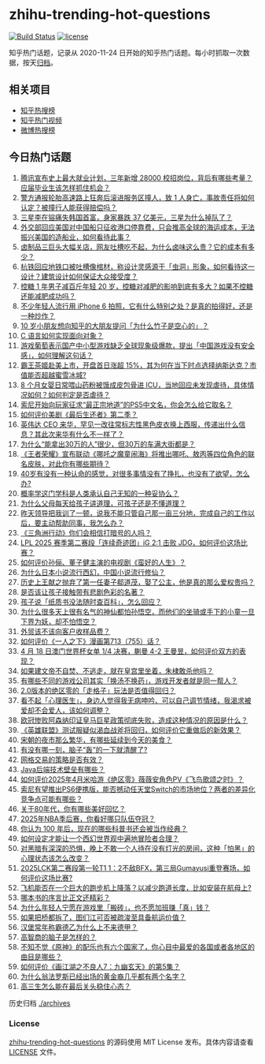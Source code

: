 # zhihu-trending-hot-questions

[![Build Status](https://github.com/justjavac/zhihu-trending-hot-questions/workflows/ci/badge.svg?branch=master)](https://github.com/justjavac/zhihu-trending-hot-questions/actions)
[![license](https://img.shields.io/github/license/justjavac/zhihu-trending-hot-questions)](https://github.com/justjavac/zhihu-trending-hot-questions/blob/master/LICENSE)

知乎热门话题，记录从 2020-11-24
日开始的知乎热门话题。每小时抓取一次数据，按天[归档](./archives)。

## 相关项目

- [知乎热搜榜](https://github.com/justjavac/zhihu-trending-top-search)
- [知乎热门视频](https://github.com/justjavac/zhihu-trending-hot-video)
- [微博热搜榜](https://github.com/justjavac/weibo-trending-hot-search)

## 今日热门话题

<!-- BEGIN -->
<!-- 最后更新时间 Sat Apr 19 2025 07:22:31 GMT+0800 (China Standard Time) -->

1. [腾讯宣布史上最大就业计划，三年新增 28000 校招岗位，背后有哪些考量？应届毕业生该怎样抓住机会？](https://www.zhihu.com/question/1896210569725444000)
1. [警方通报轮胎高速路上狂奔后滚进服务区撞人，致 1 人身亡，事故责任将如何认定？被撞行人能获得赔偿吗？](https://www.zhihu.com/question/1896614718417889300)
1. [三星李在镕痛失韩国首富，身家暴跌 37 亿美元，三星为什么掉队了？](https://www.zhihu.com/question/1895895622361511000)
1. [外交部回应美国对中国船只征收港口停靠费，只会推高全球的海运成本，无法振兴美国的造船业，如何看待此事？](https://www.zhihu.com/question/1893734259916797200)
1. [卤制品三巨头大幅关店，网友吐槽吃不起，为什么卤味这么贵？它的成本有多少？](https://www.zhihu.com/question/1896252145403126300)
1. [杭铁回应地铁口被吐槽像棺材，称设计灵感源于「虫洞」形象，如何看待这一设计？建筑设计如何保证大众接受度？](https://www.zhihu.com/question/1896489337639626500)
1. [控糖 1 年男子减百斤年轻 20 岁，控糖对减肥的影响到底有多大？如果不控糖还能减肥成功吗？](https://www.zhihu.com/question/1893703711269807900)
1. [不少年轻人流行用 iPhone 6 拍照，它有什么特别之处？是真的拍得好，还是一种炒作？](https://www.zhihu.com/question/1895446096324552400)
1. [10 岁小朋友想向知乎的大朋友提问「为什么竹子是空心的」？](https://www.zhihu.com/question/1892318455786624800)
1. [C 语言如何实现面向对象？](https://www.zhihu.com/question/10113735007)
1. [游戏葡萄表示国产中小型游戏缺乏全球现象级爆款，提出「中国游戏没有安全感」，如何理解这句话？](https://www.zhihu.com/question/1896579859976774700)
1. [霸王茶姬赴美上市，开盘首日涨超 15%，其为何在当下时点选择纳斯达克？市值能否超越蜜雪冰城?](https://www.zhihu.com/question/1896353447198062300)
1. [8 个月女婴日常喂山药粉被饿成皮包骨进 ICU，当地回应未发现虐待，具体情况如何？如何判定是否虐待？](https://www.zhihu.com/question/1896479779705811200)
1. [索尼开始向玩家征求“最正宗地道”的PS5中文名，你会怎么给它取名？](https://www.zhihu.com/question/1896594200499287300)
1. [如何评价美剧《最后生还者》第二季？](https://www.zhihu.com/question/1893974213880153300)
1. [英伟达 CEO 来华，罕见一改往常标志性黑色皮衣换上西服，传递出什么信息？其此次来华有什么不一样了？](https://www.zhihu.com/question/1896517074781696000)
1. [为什么“能拿出30万的人”很少，但30万的车满大街都是？](https://www.zhihu.com/question/1894494749538369800)
1. [《王者荣耀》宣布联动《哪吒之魔童闹海》将推出哪吒、敖丙等四位角色的联名皮肤，对此你有哪些期待？](https://www.zhihu.com/question/1895835058625017000)
1. [40岁有没有一种认命的感觉，对很多事情没有了挣扎，也没有了欲望，怎么办?](https://www.zhihu.com/question/1892934145765794000)
1. [概率学这门学科是人类承认自己无知的一种妥协么？](https://www.zhihu.com/question/1895416973040527000)
1. [为什么父母每天给孩子讲道理，可孩子还是不懂道理？](https://www.zhihu.com/question/10766407997)
1. [昨天领导把我训了一顿，说我不能只管自己那一亩三分地，完成自己的工作以后，要主动帮助同事，我怎么办？](https://www.zhihu.com/question/1894690629386224000)
1. [《三角洲行动》你们会相信打暗号的人吗？](https://www.zhihu.com/question/14211107569)
1. [LPL 2025 赛季第二赛段「连续奇迹团」iG 2:1 击败 JDG，如何评价这场比赛？](https://www.zhihu.com/question/1896652542508782000)
1. [如何评价孙俪、董子健主演的电视剧《蛮好的人生》？](https://www.zhihu.com/question/1895249767820406800)
1. [为什么日本小说流行西幻，中国小说流行修仙？](https://www.zhihu.com/question/1888860787298240000)
1. [历史上王献之抛弃了第一任妻子郗道茂，娶了公主，他是真的那么爱权贵吗？](https://www.zhihu.com/question/29151534)
1. [是否该让孩子接触带有悲剧色彩的名著？](https://www.zhihu.com/question/1891631147349428000)
1. [孩子说「纸质书没法随时查百科」，怎么回应？](https://www.zhihu.com/question/1891631147060027600)
1. [为什么很多天上很有名气的神仙都怕孙悟空，而他们的坐骑或手下的小童一旦下界为妖，却不怕悟空？](https://www.zhihu.com/question/1891271477241827600)
1. [外贸该不该向客户收样品费？](https://www.zhihu.com/question/421697869)
1. [如何评价《一人之下》漫画第713（755）话？](https://www.zhihu.com/question/1896308045866333700)
1. [4 月 18 日澳门世界杯女单 1/4 决赛，蒯曼 4-2 王曼昱，如何评价双方的表现？](https://www.zhihu.com/question/1896671311771694300)
1. [如果建文帝不自焚、不逃走，就在皇宫里坐着，朱棣敢杀他吗？](https://www.zhihu.com/question/11999372713)
1. [有哪些不同的游戏公司其实「换汤不换药」，游戏开发者就是同一帮人？](https://www.zhihu.com/question/1895181053498488300)
1. [2.0版本的绝区零的「走格子」玩法是否值得回归？](https://www.zhihu.com/question/1895037385219216600)
1. [看不起「心理医生」，身边人觉得我无病呻吟、可以自己调节情绪，我渴求被爱却不会爱人，该如何调整？](https://www.zhihu.com/question/1895317804409926000)
1. [欧冠惨败阿森纳印证皇马巨星政策彻底失败，造成这种情况的原因是什么？](https://www.zhihu.com/question/1894049451787670000)
1. [《英雄联盟》测试服疑似渴血战斧将回归，如何评价它重做后的新效果？](https://www.zhihu.com/question/1895792414502905600)
1. [宋朝的夜市那么繁华，有哪些延续到今天的美食？](https://www.zhihu.com/question/1891388700832806000)
1. [有没有哪一刻，脑子“轰”的一下就清醒了?](https://www.zhihu.com/question/429083755)
1. [网格交易的策略是否有效？](https://www.zhihu.com/question/617169442)
1. [Java后端技术壁垒有哪些？](https://www.zhihu.com/question/1893790613561911300)
1. [如何评价2025年4月米哈游《绝区零》薇薇安角色PV《飞鸟歌颂之时》？](https://www.zhihu.com/question/1896548759833399600)
1. [索尼有望推出PS6便携版，能否撼动任天堂Switch的市场地位？两者的差异化竞争点可能有哪些？](https://www.zhihu.com/question/1895773892523558100)
1. [关于80年代，你有哪些美好回忆？](https://www.zhihu.com/question/1895181019327465200)
1. [2025年NBA季后赛，你看好哪只队伍夺冠？](https://www.zhihu.com/question/14728372249)
1. [你认为 100 年后，现在的哪些科普书还会被当作经典？](https://www.zhihu.com/question/1895442339310298000)
1. [如何设定才能让一个西幻世界观中遍地冒险者合理？](https://www.zhihu.com/question/660998054)
1. [对黑暗有深深的恐惧，晚上不敢一个人待在没有灯光的房间，这种「怕黑」的心理状态该怎么改变？](https://www.zhihu.com/question/1895036605766555600)
1. [2025LCK第二赛段第一轮T1 1：2不敌BFX，第三局Gumayusi重登赛场，如何评价这场比赛?](https://www.zhihu.com/question/1896634872778424300)
1. [飞机能否在一个巨大的跑步机上降落？以减少跑道长度，比如安装在航母上?](https://www.zhihu.com/question/1895266599809831400)
1. [哪本书的序言比正文还精彩？](https://www.zhihu.com/question/1893332452279284500)
1. [为什么年轻人宁愿在游戏里「搬砖」，也不愿加班赚「真」钱？](https://www.zhihu.com/question/1894364795026780400)
1. [如果把桥都拆了，图们江可否被疏浚至具备航运价值？](https://www.zhihu.com/question/396485576)
1. [汉堡常年称霸德乙为什么上不来德甲？](https://www.zhihu.com/question/517753628)
1. [高智商的脑子是怎样的？](https://www.zhihu.com/question/10656184978)
1. [不知不觉《原神》的配乐也有六个国家了，你心目中最爱的各国或者各地区的曲目是哪些？](https://www.zhihu.com/question/15581815137)
1. [如何评价《画江湖之不良人7：九幽玄天》的第5集？](https://www.zhihu.com/question/1896138712875775200)
1. [为什么翁法罗斯已经出场的黄金裔几乎都有两个名字？](https://www.zhihu.com/question/15761751364)
1. [高三生怎么能在最后关头稳住心态？](https://www.zhihu.com/question/1894335239490364200)

<!-- END -->

历史归档 [./archives](./archives)

### License

[zhihu-trending-hot-questions](https://github.com/justjavac/zhihu-trending-hot-questions)
的源码使用 MIT License 发布。具体内容请查看 [LICENSE](./LICENSE) 文件。
